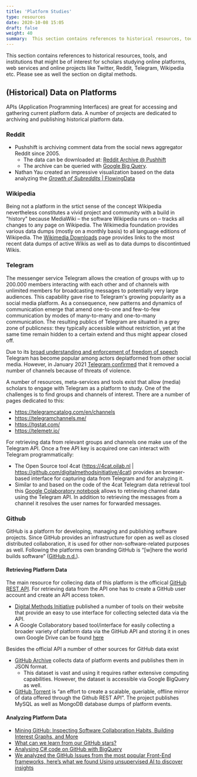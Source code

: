 ```yaml
---
title: 'Platform Studies'
type: resources
date: 2020-10-08 15:05
draft: false
weight: 40
summary:  This section contains references to historical resources, tools, and institutions that might be of interest for scholars studying online platforms, web services and online projects like Twitter, Reddit, Telegram, Wikipedia etc.
---
```


This section contains references to historical resources, tools, and institutions that might be of interest for scholars studying online platforms, web services and online projects like Twitter, Reddit, Telegram, Wikipedia etc. Please see as well the section on digital methods. 


## (Historical) Data on Platforms

APIs (Application Programming Interfaces) are great for accessing and gathering current platform data. A number of projects are dedicated to archiving and publishing historical platform data. 


### Reddit

- Pushshift is archiving comment data from the social news aggregator Reddit since 2005. 
	- The data can be downloaded at: [Reddit Archive @ Pushhift](http://files.pushshift.io/reddit/comments/)
	- The archive can be queried with [Google Big Query](https://bigquery.cloud.google.com/dataset/fh-bigquery:reddit_comments?pli=1).
- Nathan Yau created an impressive visualization based on the data analyzing the [*Growth of Subreddits* \| FlowingData](https://flowingdata.com/2018/10/30/subreddit-comments/)


### Wikipedia

Being not a platform in the srtict sense of the concept Wikipedia nevertheless constitutes a vivid project and community with a build in "history" because MediaWiki – the software Wikipedia runs on – tracks all changes to any page on Wikipedia. The Wikimedia foundation provides various data dumps (mostly on a monthly basis) to all language editions of Wikipedia. The [Wikimedia Downloads](https://dumps.wikimedia.org/) page provides links to the most recent data dumps of active Wikis as well as to data dumps to discontintued Wikis.

### Telegram

The messenger service Telegram allows the creation of groups with up to 200.000 members interacting with each other and of channels with unlimited members for broadcasting messages to potentially very large audiences. This capability gave rise to Telegram's growing popularity as a social media platform. As a consequence, new patterns and dynamics of communication emerge that amend one-to-one and few-to-few communication by modes of many-to-many and one-to-many communication. The resulting publics of Telegram are situated in a grey zone of public*ness*: they typically accessible without restriction, yet at the same time remain hidden to a certain extend and thus might appear closed off. 

Due to its [broad understanding and enforcement of freedom of speech](https://telegram.org/faq#q-wait-0-o-do-you-process-take-down-requests-from-third-parties) Telegram has become popular among actors deplatformed from other social media. However, in January 2021 [Telegram confirmed](https://techcrunch.com/2021/01/13/telegram-channels-banned-violent-threats-capitol/) that it removed a number of channels because of threats of violence. 

A number of resources, meta-services and tools exist that allow (media) scholars to engage with Telegram as a platform to study. One of the challenges is to find groups and channels of interest. There are a number of pages dedicated to this:
- https://telegramcatalog.com/en/channels
- https://telegramchannels.me/
- https://tgstat.com/
- https://telemetr.io/

For retrieving data from relevant groups and channels one make use of the Telegram API. Once a free API key is acquired one can interact with Telegram programmatically:
- The Open Source tool 4cat (https://4cat.oilab.nl | https://github.com/digitalmethodsinitiative/4cat) provides an browser-based interface for capturing data from Telegram and for analyzing it. 
- Similar to and based on the code of the 4cat Telegram data retrieval tool this [Google Colaboratory notebook](https://colab.research.google.com/drive/1yujclW3HJPa1muxT-6GTCmFuV0E5W4Ch?usp=sharing) allows to retrieving channel data using the Telegram API. In addition to retrieving the messages from a channel it resolves the user names for forwarded messages. 

### Github

GitHub is a platform for developing, managing and publishing software projects. Since GitHub provides an infrastructure for open as well as closed distributed collaboration, it is used for other non-software-related purposes as well. Following the platforms own branding GitHub is “[w]here the world builds software” ([GitHub n.d.](https://github.com)). 

#### Retrieving Platform Data

The main resource for collecing data of this platform is the officical [GitHub REST API](https://docs.github.com/en/rest). For retrieving data from the API one has to create a GitHub user account and create an API access token. 

- [Digital Methods Initiative](https://wiki.digitalmethods.net/Dmi/ToolDatabase?cat=DeviceCentric&subcat=Github) published a number of tools on their website that provide an easy to use interface for collecting selected data via the API. 
- A Google Collaboratory based tool/interface for easily collecting a broader variety of platform data via the GitHub API and storing it in ones own Google Drive can be found [here]()

Besides the official API a number of other sources for GitHub data exist

- [GitHub Archive](https://www.gharchive.org/) collects data of platform events and publishes them in JSON format.
	- This dataset is vast and using it requires rather extensive computing capabilities. However, the dataset is accessible via Google BigQuery as well.
- [GitHub Torrent](https://ghtorrent.org) is “an effort to create a scalable, queriable, offline mirror of data offered through the Github REST API”. The project publishes MySQL as well as MongoDB database dumps of platform events.


#### Analyzing Platform Data

- [Mining GitHub: Inspecting Software Collaboration Habits, Building Interest Graphs, and More](https://www.oreilly.com/library/view/mining-the-social/9781449368180/ch07.html)
- [What can we learn from our GitHub stars?](https://www.cockroachlabs.com/blog/what-can-we-learn-from-our-github-stars/)
- [Analysing C# code on GitHub with BigQuery](http://mattwarren.org/2017/10/12/Analysing-C-code-on-GitHub-with-BigQuery/)
- [We analyzed the GitHub Issues from the most popular Front-End frameworks, here’s what we found Using unsupervised AI to discover insights](https://building.lang.ai/we-analyzed-the-github-issues-from-the-most-popular-front-end-frameworks-heres-what-we-found-c3491b26ec95)
